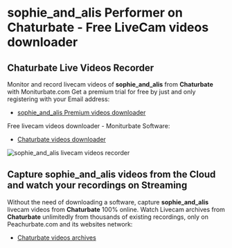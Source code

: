 # sophie_and_alis Performer on Chaturbate - Free LiveCam videos downloader

## Chaturbate Live Videos Recorder

Monitor and record livecam videos of **sophie_and_alis** from **Chaturbate** with Moniturbate.com
Get a premium trial for free by just and only registering with your Email address:
* [sophie_and_alis Premium videos downloader](https://moniturbate.com/request-demo-licence-key.html)

Free livecam videos downloader - Moniturbate Software:
* [Chaturbate videos downloader](https://moniturbate.com/moniturbate-download-software.html)

![sophie_and_alis livecam videos recorder](https://peachurnet.com/templates/moniturbate-software.png)


## Capture sophie_and_alis videos from the Cloud and watch your recordings on Streaming

Without the need of downloading a software, capture **sophie_and_alis** livecam videos from **Chaturbate** 100% online.
Watch Livecam archives from **Chaturbate** unlimitedly from thousands of existing recordings, only on Peachurbate.com and its websites network:
* [Chaturbate videos archives](https://peachurnet.com/)